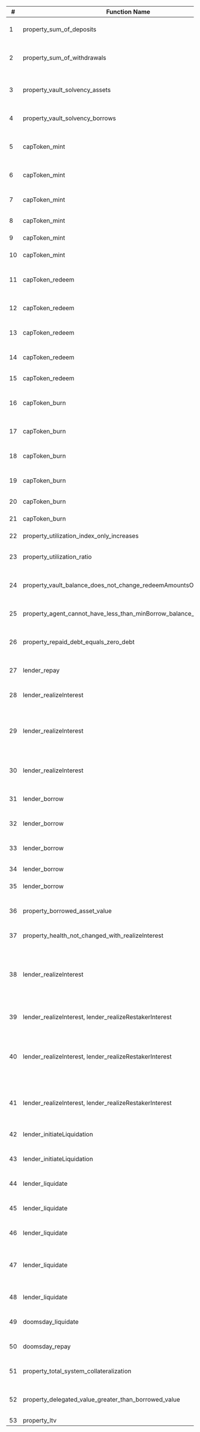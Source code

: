 | #  | Function Name | Property Description | Passing |
|----|--------------|---------------------|----------|
| 1  | property_sum_of_deposits | Sum of deposits is less than or equal to total supply | |
| 2  | property_sum_of_withdrawals | Sum of deposits + sum of withdrawals is less than or equal to total supply | |
| 3  | property_vault_solvency_assets | totalSupplies for a given asset is always <= vault balance + totalBorrows + fractionalReserveBalance | |
| 4  | property_vault_solvency_borrows | totalSupplies for a given asset is always >= totalBorrows | |
| 5  | capToken_mint | User can always mint cap token if they have sufficient balance of depositing asset | |
| 6  | capToken_mint | User always receives at least the minimum amount out | |
| 7  | capToken_mint | User always receives at most the expected amount out | |
| 8  | capToken_mint | Fees are always nonzero when minting | |
| 9  | capToken_mint | Asset cannot be minted when it is paused | |
| 10 | capToken_mint | Fees are always <= the amount out | |
| 11 | capToken_redeem | User can always redeem cap token if they have sufficient balance of cap token | |
| 12 | capToken_redeem | User always receives at least the minimum amount out | |
| 13 | capToken_redeem | User always receives at most the expected amount out | |
| 14 | capToken_redeem | Total cap supply decreases by no more than the amount out | |
| 15 | capToken_redeem | Fees are always <= the amount out | |
| 16 | capToken_burn | User can always burn cap token if they have sufficient balance of cap token | |
| 17 | capToken_burn | User always receives at least the minimum amount out | |
| 18 | capToken_burn | User always receives at most the expected amount out | |
| 19 | capToken_burn | Total cap supply decreases by no more than the amount out | |
| 20 | capToken_burn | Fees are always nonzero when burning | |
| 21 | capToken_burn | Fees are always <= the amount out | |
| 22 | property_utilization_index_only_increases | Utilization index only increases | |
| 23 | property_utilization_ratio | Utilization ratio only increases after a borrow or realizing interest | |
| 24 | property_vault_balance_does_not_change_redeemAmountsOut | If the vault invests/divests it shouldn't change the redeem amounts out | |
| 25 | property_agent_cannot_have_less_than_minBorrow_balance_of_debt_token | Agent can never have less than minBorrow balance of debt token | |
| 26 | property_repaid_debt_equals_zero_debt | If all users have repaid their debt (have 0 DebtToken balance), reserve.debt == 0 | |
| 27 | lender_repay | Repay should never revert due to under/overflow | |
| 28 | lender_realizeInterest | agent's total debt should not change when interest is realized | |
| 29 | lender_realizeInterest | vault debt should increase by the same amount that the underlying asset in the vault decreases when interest is realized | |
| 30 | lender_realizeInterest | vault debt and total borrows should increase by the same amount after a call to `realizeInterest` | |
| 31 | lender_borrow | Asset cannot be borrowed when it is paused | |
| 32 | lender_borrow | Borrower should be healthy after borrowing (self-liquidation) | |
| 33 | lender_borrow | Borrower asset balance should increase after borrowing | |
| 34 | lender_borrow | Borrower debt should increase after borrowing | |
| 35 | lender_borrow | Total borrows should increase after borrowing | |
| 36 | property_borrowed_asset_value | loaned assets value < delegations value (strictly) or the position is liquidatable | |
| 37 | property_health_not_changed_with_realizeInterest | health should not change when interest is realized | |
| 38 | lender_realizeInterest | realizeInterest should only revert with `ZeroRealization()` if paused or `totalUnrealizedInterest == 0`, otherwise should always update the realization value | |
| 39 | lender_realizeInterest, lender_realizeRestakerInterest | agent's total debt should not change when interest is realized | |
| 40 | lender_realizeInterest, lender_realizeRestakerInterest | vault debt should increase by the same amount that the underlying asset in the vault decreases when restaker interest is realized | |
| 41 | lender_realizeInterest, lender_realizeRestakerInterest | vault debt and total borrows should increase by the same amount after a call to `realizeRestakerInterest` | |
| 42 | lender_initiateLiquidation | agent should not be liquidatable with health > 1e27 | |
| 43 | lender_initiateLiquidation | Agent should always be liquidatable if it is unhealthy | |
| 44 | lender_liquidate | liquidation should be profitable for the liquidator | |
| 45 | lender_liquidate | agent should not be liquidatable with health > 1e27 | |
| 46 | lender_liquidate | Liquidations should always improve the health factor | |
| 47 | lender_liquidate | Emergency liquidations should always be available when emergency health is below 1e27 | |
| 48 | lender_liquidate | Partial liquidations should not bring health above 1.25 | |
| 49 | doomsday_liquidate | Liquidate should always succeed for liquidatable agent | |
| 50 | doomsday_repay | Repay should always succeed for agent that has debt | |
| 51 | property_total_system_collateralization | System must be overcollateralized after all liquidations | |
| 52 | property_delegated_value_greater_than_borrowed_value | Delegated value must be greater than borrowed value, if not the agent should be liquidatable | |
| 53 | property_ltv | LTV is always <= 1e27 | |
